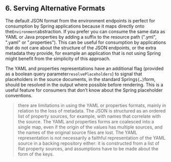## 6. Serving Alternative Formats

The default JSON format from the environment endpoints is perfect for consumption by Spring applications because it maps directly onto the`Environment`abstraction. If you prefer you can consume the same data as YAML or Java properties by adding a suffix to the resource path \(".yml", ".yaml" or ".properties"\). This can be useful for consumption by applications that do not care about the structure of the JSON endpoints, or the extra metadata they provide, for example an application that is not using Spring might benefit from the simplicity of this approach.

The YAML and properties representations have an additional flag \(provided as a boolean query parameter`resolvePlaceholders`\) to signal that placeholders in the source documents, in the standard Spring`${…​}`form, should be resolved in the output where possible before rendering. This is a useful feature for consumers that don’t know about the Spring placeholder conventions.

> there are limitations in using the YAML or properties formats, mainly in relation to the loss of metadata. The JSON is structured as an ordered list of property sources, for example, with names that correlate with the source. The YAML and properties forms are coalesced into a single map, even if the origin of the values has multiple sources, and the names of the original source files are lost. The YAML representation is not necessarily a faithful representation of the YAML source in a backing repository either: it is constructed from a list of flat property sources, and assumptions have to be made about the form of the keys.